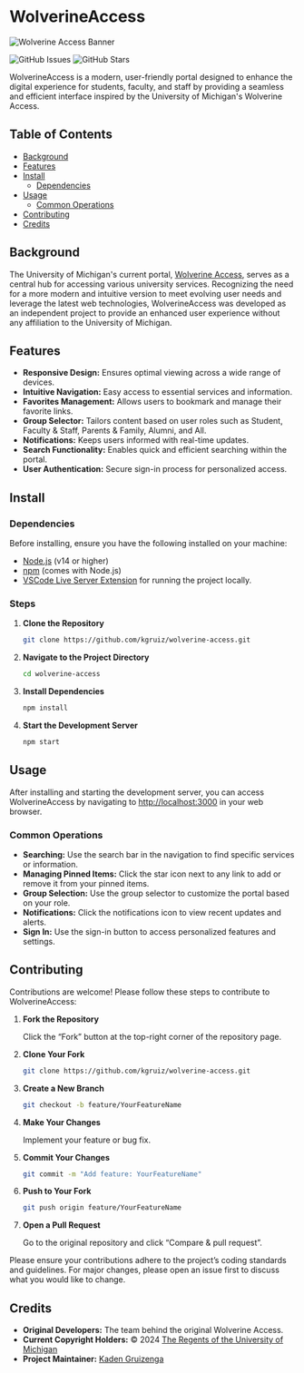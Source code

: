 # WolverineAccess

![Wolverine Access Banner](../../Assets/Media/WolverineAccessBanner.png)


![GitHub Issues](https://img.shields.io/github/issues/kgruiz/WolverineAccess.svg)
![GitHub Stars](https://img.shields.io/github/stars/kgruiz/WolverineAccess.svg)

WolverineAccess is a modern, user-friendly portal designed to enhance the digital experience for students, faculty, and staff by providing a seamless and efficient interface inspired by the University of Michigan's Wolverine Access.

## Table of Contents

- [Background](#background)
- [Features](#features)
- [Install](#install)
  - [Dependencies](#dependencies)
- [Usage](#usage)
  - [Common Operations](#common-operations)
- [Contributing](#contributing)
- [Credits](#credits)

## Background

The University of Michigan's current portal, [Wolverine Access](https://wolverineaccess.umich.edu), serves as a central hub for accessing various university services. Recognizing the need for a more modern and intuitive version to meet evolving user needs and leverage the latest web technologies, WolverineAccess was developed as an independent project to provide an enhanced user experience without any affiliation to the University of Michigan.

## Features

- **Responsive Design:** Ensures optimal viewing across a wide range of devices.
- **Intuitive Navigation:** Easy access to essential services and information.
- **Favorites Management:** Allows users to bookmark and manage their favorite links.
- **Group Selector:** Tailors content based on user roles such as Student, Faculty & Staff, Parents & Family, Alumni, and All.
- **Notifications:** Keeps users informed with real-time updates.
- **Search Functionality:** Enables quick and efficient searching within the portal.
- **User Authentication:** Secure sign-in process for personalized access.

## Install

### Dependencies

Before installing, ensure you have the following installed on your machine:

- [Node.js](https://nodejs.org/) (v14 or higher)
- [npm](https://www.npmjs.com/) (comes with Node.js)
- [VSCode Live Server Extension](https://marketplace.visualstudio.com/items?itemName=ritwickdey.LiveServer) for running the project locally.

### Steps

1. **Clone the Repository**

   ```bash
   git clone https://github.com/kgruiz/wolverine-access.git
   ```

2. **Navigate to the Project Directory**

   ```bash
   cd wolverine-access
   ```

3. **Install Dependencies**

   ```bash
   npm install
   ```

4. **Start the Development Server**

   ```bash
   npm start
   ```

## Usage

After installing and starting the development server, you can access WolverineAccess by navigating to [http://localhost:3000](http://localhost:3000) in your web browser.

### Common Operations

- **Searching:** Use the search bar in the navigation to find specific services or information.
- **Managing Pinned Items:** Click the star icon next to any link to add or remove it from your pinned items.
- **Group Selection:** Use the group selector to customize the portal based on your role.
- **Notifications:** Click the notifications icon to view recent updates and alerts.
- **Sign In:** Use the sign-in button to access personalized features and settings.

## Contributing

Contributions are welcome! Please follow these steps to contribute to WolverineAccess:

1. **Fork the Repository**

   Click the “Fork” button at the top-right corner of the repository page.

2. **Clone Your Fork**

   ```bash
   git clone https://github.com/kgruiz/wolverine-access.git
   ```

3. **Create a New Branch**

   ```bash
   git checkout -b feature/YourFeatureName
   ```

4. **Make Your Changes**

   Implement your feature or bug fix.

5. **Commit Your Changes**

   ```bash
   git commit -m "Add feature: YourFeatureName"
   ```

6. **Push to Your Fork**

   ```bash
   git push origin feature/YourFeatureName
   ```

7. **Open a Pull Request**

   Go to the original repository and click “Compare & pull request”.

Please ensure your contributions adhere to the project’s coding standards and guidelines. For major changes, please open an issue first to discuss what you would like to change.

## Credits

- **Original Developers:** The team behind the original Wolverine Access.
- **Current Copyright Holders:** &copy; 2024 [The Regents of the University of Michigan](http://regents.umich.edu/)
- **Project Maintainer:** [Kaden Gruizenga](https://github.com/kgruiz)
